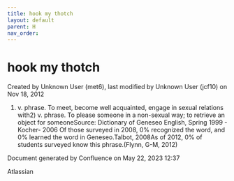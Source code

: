 ```yaml
---
title: hook my thotch
layout: default
parent: H
nav_order:
---
```


# hook my thotch

Created by  Unknown User (met6), last modified by  Unknown User (jcf10) on Nov 18, 2012

1) v. phrase. To meet, become well acquainted, engage in sexual relations with2) v. phrase. To please someone in a non-sexual way; to retrieve an object for someoneSource: Dictionary of Geneseo English, Spring 1999 - Kocher- 2006 Of those surveyed in 2008, 0% recognized the word, and 0% learned the word in Geneseo.Talbot, 2008As of 2012, 0% of students surveyed know this phrase.(Flynn, G-M, 2012)

Document generated by Confluence on May 22, 2023 12:37

Atlassian

